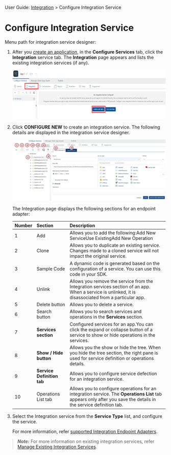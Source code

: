                                

User Guide: [Integration](Services.md#integration) \> Configure Integration Service

Configure Integration Service
=============================

Menu path for integration service designer:

1.  After you [create an application](Adding_Applications.md), in the **Configure Services** tab, click the **Integration** service tab. The **Integration** page appears and lists the existing integration services (if any).
    
    ![](Resources/Images/ConfigureServices2_626x201.png)
    
2.  Click **CONFIGURE NEW** to create an integration service. The following details are displayed in the integration service designer.
    
    ![](Resources/Images/IntegrationSD_618x399.png)
    
    The Integration page displays the following sections for an endpoint adapter:
    
    | Number | Section | Description |
    | --- | --- | --- |
    | 1 | Add | Allows you to add the following:Add New ServiceUse ExistingAdd New Operation |
    | 2 | Clone | Allows you to duplicate an existing service. Changes made to a cloned service will not impact the original service. |
    | 3 | Sample Code | A dynamic code is generated based on the configuration of a service. You can use this code in your SDK. |
    | 4 | Unlink | Allows you remove the service from the Integration services section of an app. When a service is unlinked, it is disassociated from a particular app. |
    | 5 | Delete button | Allows you to delete a service. |
    | 6 | Search button | Allows you to search services and operations in the **Services** section. |
    | 7 | **Services section** | Configured services for an app.You can click the expand or collapse button of a service to show or hide operations in the services. |
    | 8 | **Show / Hide button** | Allows you the show or hide the tree. When you hide the tree section, the right pane is used for service definition or operations details. |
    | 9 | **Service Definition tab** | Allows you to configure service defection for an integration service. |
    | 10 | Operations List tab | Allows you to configure operations for an integration service. The **Operations List** tab appears only after you save the details in the service definition tab. |
    

1.  Select the Integration service from the **Service Type** list, and configure the service.
    
    For more information, refer [supported Integration Endpoint Adapters](Services.md#supported-endpoint-adapters).
    

> **_Note:_** For more information on existing integration services, refer [Manage Existing Integration Services](Manage_Existing_Integration_Services.md).
